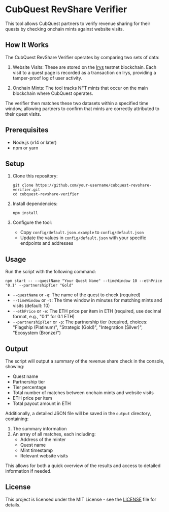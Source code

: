 # CubQuest RevShare Verifier

This tool allows CubQuest partners to verify revenue sharing for their quests by checking onchain mints against website visits.

## How It Works

The CubQuest RevShare Verifier operates by comparing two sets of data:

1. Website Visits: These are stored on the [Irys](https://irys.xyz/) testnet blockchain. Each visit to a quest page is recorded as a transaction on Irys, providing a tamper-proof log of user activity.

2. Onchain Mints: The tool tracks NFT mints that occur on the main blockchain where CubQuest operates.

The verifier then matches these two datasets within a specified time window, allowing partners to confirm that mints are correctly attributed to their quest visits.

## Prerequisites

- Node.js (v14 or later)
- npm or yarn

## Setup

1. Clone this repository:

   ```
   git clone https://github.com/your-username/cubquest-revshare-verifier.git
   cd cubquest-revshare-verifier
   ```

2. Install dependencies:

   ```
   npm install
   ```

3. Configure the tool:
   - Copy `config/default.json.example` to `config/default.json`
   - Update the values in `config/default.json` with your specific endpoints and addresses

## Usage

Run the script with the following command:

```
npm start -- --questName "Your Quest Name" --timeWindow 10 --ethPrice "0.1" --partnershipTier "Gold"
```

- `--questName` or `-q`: The name of the quest to check (required)
- `--timeWindow` or `-t`: The time window in minutes for matching mints and visits (default: 10)
- `--ethPrice` or `-e`: The ETH price per item in ETH (required, use decimal format, e.g., "0.1" for 0.1 ETH)
- `--partnershipTier` or `-p`: The partnership tier (required, choices: "Flagship (Platinum)", "Strategic (Gold)", "Integration (Silver)", "Ecosystem (Bronze)")

## Output

The script will output a summary of the revenue share check in the console, showing:

- Quest name
- Partnership tier
- Tier percentage
- Total number of matches between onchain mints and website visits
- ETH price per item
- Total payout amount in ETH

Additionally, a detailed JSON file will be saved in the `output` directory, containing:

1. The summary information
2. An array of all matches, each including:
   - Address of the minter
   - Quest name
   - Mint timestamp
   - Relevant website visits

This allows for both a quick overview of the results and access to detailed information if needed.

## License

This project is licensed under the MIT License - see the [LICENSE](LICENSE) file for details.
